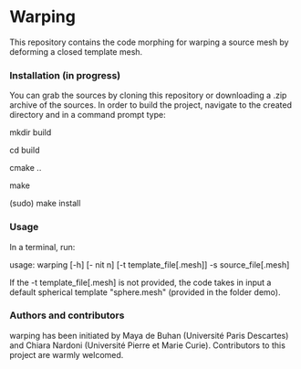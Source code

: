 # Warping
This repository contains the code morphing for warping a source mesh by deforming a closed template mesh. 

### Installation (in progress)
You can grab the sources by cloning this repository or downloading a .zip archive of the sources. In order to build the project, navigate to the created directory and in a command prompt type:

mkdir build

cd build

cmake ..

make

(sudo) make install

### Usage
In a terminal, run:

usage: warping [-h] [- nit n] [-t template_file[.mesh]] -s source_file[.mesh]

If the -t template_file[.mesh] is not provided, the code takes in input a default spherical template "sphere.mesh" (provided in the folder demo). 

### Authors and contributors

warping has been initiated by Maya de Buhan (Université Paris Descartes) and Chiara Nardoni (Université Pierre et Marie Curie). Contributors to this project are warmly welcomed.

